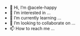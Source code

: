 - 👋 Hi, I’m @acele-happy
- 👀 I’m interested in ...
- 🌱 I’m currently learning ...
- 💞️ I’m looking to collaborate on ...
- 📫 How to reach me ...

<!---
acele-happy/acele-happy is a ✨ special ✨ repository because its `README.md` (this file) appears on your GitHub profile.
You can click the Preview link to take a look at your changes.
--->
